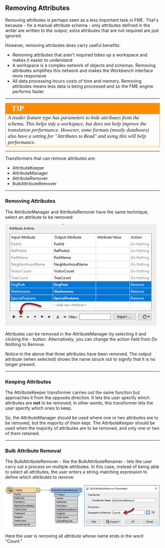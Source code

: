 ## Removing Attributes ##

Removing attributes is perhaps seen as a less important task in FME. That's because - for a manual attribute schema - only attributes defined in the writer are written to the output; extra attributes that are not required are just ignored.

However, removing attributes does carry useful benefits:

- Removing attributes that aren’t required tidies up a workspace and makes it easier to understand
- A workspace is a complex network of objects and schemas. Removing attributes simplifies this network and makes the Workbench interface more responsive
- All data processing incurs costs of time and memory. Removing attributes means less data is being processed and so the FME engine performs faster

---

<!--Tip Section-->

<table style="border-spacing: 0px">
<tr>
<td style="vertical-align:middle;background-color:darkorange;border: 2px solid darkorange">
<i class="fa fa-info-circle fa-lg fa-pull-left fa-fw" style="color:white;padding-right: 12px;vertical-align:text-top"></i>
<span style="color:white;font-size:x-large;font-weight: bold;font-family:serif">TIP</span>
</td>
</tr>

<tr>
<td style="border: 1px solid darkorange">
<span style="font-family:serif; font-style:italic; font-size:larger">
A reader feature type has parameters to hide attributes from the schema. This helps tidy a workspace, but does not help improve the translation performance. However, some formats (mostly databases) also have a setting for "Attributes to Read" and using this will help performance.
</span>
</td>
</tr>
</table>

---

Transformers that can remove attributes are:

- AttributeKeeper
- AttributeManager
- AttributeRemover
- BulkAttributeRemover

---

### Removing Attributes ###

The AttributeManager and AttributeRemover have the same technique; select an attribute to be removed:

![](./Images/Img4.034.AttributeManagerRemoveAttrs.png)

Attributes can be removed in the AttributeManager by selecting it and clicking the - button. Alternatively, you can change the action field from *Do Nothing* to Remove.

Notice in the above that three attributes have been removed. The output attribute (when selected) shows the name struck out to signify that it is no longer present.

---

### Keeping Attributes ###
The AttributeKeeper transformer carries out the same function but approaches it from the opposite direction. It lets the user specify which attributes are **not** to be removed; in other words, this transformer lets the user specify which ones to keep.

So, the AttributeManager should be used where one or two attributes are to be removed, but the majority of them kept. The AttributeKeeper should be used when the majority of attributes are to be removed, and only one or two of them retained.

---

### Bulk Attribute Removal ###

The BulkAttributeRemover - like the BulkAttributeRenamer - lets the user carry out a process on multiple attributes. In this case, instead of being able to select all attributes, the user enters a string-matching expression to define which attributes to remove:

![](./Images/Img4.035.BulkAttributeRemoval.png)

Here the user is removing all attribute whose name ends in the word "Count."
